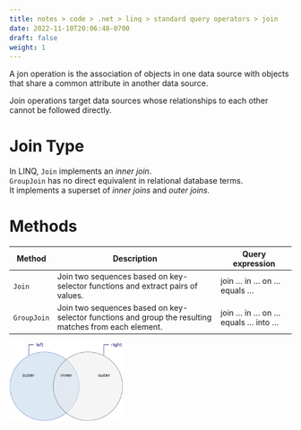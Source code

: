 ```yaml
---
title: notes > code > .net > linq > standard query operators > join
date: 2022-11-10T20:06:48-0700
draft: false
weight: 1
---
```

A jon operation is the association of objects in one data source with objects that share a common attribute in another data source.

Join operations target data sources whose relationships to each other cannot be followed directly.

# Join Type
In LINQ, `Join` implements an *inner join*.  
`GroupJoin` has no direct equivalent in relational database terms.  
It implements a superset of *inner joins* and *outer joins.*  

# Methods
| Method    | Description                                                                                           | Query expression                 |
|-----------|-------------------------------------------------------------------------------------------------------|----------------------------------|
| `Join`      | Join two sequences based on key-selector functions and extract pairs of values.                       | join … in … on … equals …        |
| `GroupJoin` | Join two sequences based on key-selector functions and group the resulting matches from each element. | join … in … on … equals … into … |

<img src="Standard-Query-Operators_Join-image1.png" style="width:2.11667in;height:1.475in" alt="Two overlapping circles showing inner/outer." />

